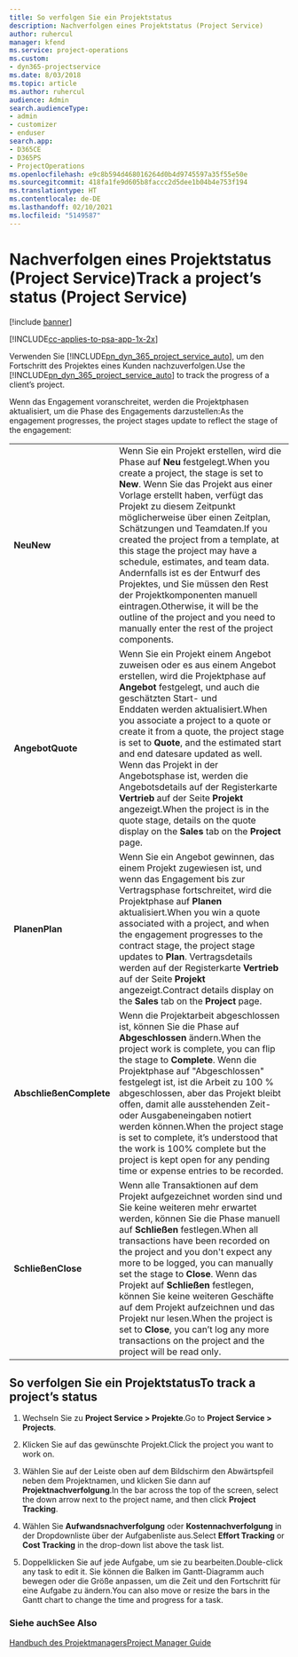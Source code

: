 ```yaml
---
title: So verfolgen Sie ein Projektstatus
description: Nachverfolgen eines Projektstatus (Project Service)
author: ruhercul
manager: kfend
ms.service: project-operations
ms.custom:
- dyn365-projectservice
ms.date: 8/03/2018
ms.topic: article
ms.author: ruhercul
audience: Admin
search.audienceType:
- admin
- customizer
- enduser
search.app:
- D365CE
- D365PS
- ProjectOperations
ms.openlocfilehash: e9c8b594d468016264d0b4d9745597a35f55e50e
ms.sourcegitcommit: 418fa1fe9d605b8faccc2d5dee1b04b4e753f194
ms.translationtype: HT
ms.contentlocale: de-DE
ms.lasthandoff: 02/10/2021
ms.locfileid: "5149587"
---
```

# <a name="track-a-projects-status-project-service"></a><span data-ttu-id="33ac3-103">Nachverfolgen eines Projektstatus (Project Service)</span><span class="sxs-lookup"><span data-stu-id="33ac3-103">Track a project’s status (Project Service)</span></span>

[!include [banner](../includes/psa-now-project-operations.md)]

[!INCLUDE[cc-applies-to-psa-app-1x-2x](../includes/cc-applies-to-psa-app-1x-2x.md)]

<span data-ttu-id="33ac3-104">Verwenden Sie [!INCLUDE[pn_dyn_365_project_service_auto](../includes/pn-dyn-365-project-service-auto.md)], um den Fortschritt des Projektes eines Kunden nachzuverfolgen.</span><span class="sxs-lookup"><span data-stu-id="33ac3-104">Use the [!INCLUDE[pn_dyn_365_project_service_auto](../includes/pn-dyn-365-project-service-auto.md)] to track the progress of a client’s project.</span></span>  

<span data-ttu-id="33ac3-105">Wenn das Engagement voranschreitet, werden die Projektphasen aktualisiert, um die Phase des Engagements darzustellen:</span><span class="sxs-lookup"><span data-stu-id="33ac3-105">As the engagement progresses, the project stages update to reflect the stage of the engagement:</span></span>  


|              |                                                                                                                                                                                                                                                                                                  |
|--------------|--------------------------------------------------------------------------------------------------------------------------------------------------------------------------------------------------------------------------------------------------------------------------------------------------|
|   <span data-ttu-id="33ac3-106">**Neu**</span><span class="sxs-lookup"><span data-stu-id="33ac3-106">**New**</span></span>    | <span data-ttu-id="33ac3-107">Wenn Sie ein Projekt erstellen, wird die Phase auf **Neu** festgelegt.</span><span class="sxs-lookup"><span data-stu-id="33ac3-107">When you create a project, the stage is set to **New**.</span></span> <span data-ttu-id="33ac3-108">Wenn Sie das Projekt aus einer Vorlage erstellt haben, verfügt das Projekt zu diesem Zeitpunkt möglicherweise über einen Zeitplan, Schätzungen und Teamdaten.</span><span class="sxs-lookup"><span data-stu-id="33ac3-108">If you created the project from a template, at this stage the project may have a schedule, estimates, and team data.</span></span> <span data-ttu-id="33ac3-109">Andernfalls ist es der Entwurf des Projektes, und Sie müssen den Rest der Projektkomponenten manuell eintragen.</span><span class="sxs-lookup"><span data-stu-id="33ac3-109">Otherwise, it will be the outline of the project and you need to manually enter the rest of the project components.</span></span> |
|  <span data-ttu-id="33ac3-110">**Angebot**</span><span class="sxs-lookup"><span data-stu-id="33ac3-110">**Quote**</span></span>   |      <span data-ttu-id="33ac3-111">Wenn Sie ein Projekt einem Angebot zuweisen oder es aus einem Angebot erstellen, wird die Projektphase auf **Angebot** festgelegt, und auch die geschätzten Start- und Enddaten werden aktualisiert.</span><span class="sxs-lookup"><span data-stu-id="33ac3-111">When you associate a project to a quote or create it from a quote, the project stage is set to **Quote**, and the estimated start and end datesare updated as well.</span></span> <span data-ttu-id="33ac3-112">Wenn das Projekt in der Angebotsphase ist, werden die Angebotsdetails auf der Registerkarte **Vertrieb** auf der Seite **Projekt** angezeigt.</span><span class="sxs-lookup"><span data-stu-id="33ac3-112">When the project is in the quote stage, details on the quote display on the **Sales** tab on the **Project** page.</span></span>      |
|   <span data-ttu-id="33ac3-113">**Planen**</span><span class="sxs-lookup"><span data-stu-id="33ac3-113">**Plan**</span></span>   |                                     <span data-ttu-id="33ac3-114">Wenn Sie ein Angebot gewinnen, das einem Projekt zugewiesen ist, und wenn das Engagement bis zur Vertragsphase fortschreitet, wird die Projektphase auf **Planen** aktualisiert.</span><span class="sxs-lookup"><span data-stu-id="33ac3-114">When you win a quote associated with a project, and when the engagement progresses to the contract stage, the project stage updates to **Plan**.</span></span> <span data-ttu-id="33ac3-115">Vertragsdetails werden auf der Registerkarte **Vertrieb** auf der Seite **Projekt** angezeigt.</span><span class="sxs-lookup"><span data-stu-id="33ac3-115">Contract details display on the **Sales** tab on the **Project** page.</span></span>                                      |
| <span data-ttu-id="33ac3-116">**Abschließen**</span><span class="sxs-lookup"><span data-stu-id="33ac3-116">**Complete**</span></span> |                    <span data-ttu-id="33ac3-117">Wenn die Projektarbeit abgeschlossen ist, können Sie die Phase auf **Abgeschlossen** ändern.</span><span class="sxs-lookup"><span data-stu-id="33ac3-117">When the project work is complete, you can flip the stage to **Complete**.</span></span> <span data-ttu-id="33ac3-118">Wenn die Projektphase auf "Abgeschlossen" festgelegt ist, ist die Arbeit zu 100 % abgeschlossen, aber das Projekt bleibt offen, damit alle ausstehenden Zeit- oder Ausgabeneingaben notiert werden können.</span><span class="sxs-lookup"><span data-stu-id="33ac3-118">When the project stage is set to complete, it’s understood that the work is 100% complete but the project is kept open for any pending time or expense entries to be recorded.</span></span>                     |
|  <span data-ttu-id="33ac3-119">**Schließen**</span><span class="sxs-lookup"><span data-stu-id="33ac3-119">**Close**</span></span>   |           <span data-ttu-id="33ac3-120">Wenn alle Transaktionen auf dem Projekt aufgezeichnet worden sind und Sie keine weiteren mehr erwartet werden, können Sie die Phase manuell auf **Schließen** festlegen.</span><span class="sxs-lookup"><span data-stu-id="33ac3-120">When all transactions have been recorded on the project and you don't expect any more to be logged, you can manually set the stage to **Close**.</span></span> <span data-ttu-id="33ac3-121">Wenn das Projekt auf **Schließen** festlegen, können Sie keine weiteren Geschäfte auf dem Projekt aufzeichnen und das Projekt nur lesen.</span><span class="sxs-lookup"><span data-stu-id="33ac3-121">When the project is set to **Close**, you can’t log any more transactions on the project and the project will be read only.</span></span>           |

## <a name="to-track-a-projects-status"></a><span data-ttu-id="33ac3-122">So verfolgen Sie ein Projektstatus</span><span class="sxs-lookup"><span data-stu-id="33ac3-122">To track a project’s status</span></span>  

1.  <span data-ttu-id="33ac3-123">Wechseln Sie zu **Project Service > Projekte**.</span><span class="sxs-lookup"><span data-stu-id="33ac3-123">Go to **Project Service > Projects**.</span></span>  

2.  <span data-ttu-id="33ac3-124">Klicken Sie auf das gewünschte Projekt.</span><span class="sxs-lookup"><span data-stu-id="33ac3-124">Click the project you want to work on.</span></span>  

3.  <span data-ttu-id="33ac3-125">Wählen Sie auf der Leiste oben auf dem Bildschirm den Abwärtspfeil neben dem Projektnamen, und klicken Sie dann auf **Projektnachverfolgung**.</span><span class="sxs-lookup"><span data-stu-id="33ac3-125">In the bar across the top of the screen, select the down arrow next to the project name, and then click **Project Tracking**.</span></span>  

4.  <span data-ttu-id="33ac3-126">Wählen Sie **Aufwandsnachverfolgung** oder **Kostennachverfolgung** in der Dropdownliste über der Aufgabenliste aus.</span><span class="sxs-lookup"><span data-stu-id="33ac3-126">Select **Effort Tracking** or **Cost Tracking** in the drop-down list above the task list.</span></span>  

5.  <span data-ttu-id="33ac3-127">Doppelklicken Sie auf jede Aufgabe, um sie zu bearbeiten.</span><span class="sxs-lookup"><span data-stu-id="33ac3-127">Double-click any task to edit it.</span></span> <span data-ttu-id="33ac3-128">Sie können die Balken im Gantt-Diagramm auch bewegen oder die Größe anpassen, um die Zeit und den Fortschritt für eine Aufgabe zu ändern.</span><span class="sxs-lookup"><span data-stu-id="33ac3-128">You can also move or resize the bars in the Gantt chart to change the time and progress for a task.</span></span>  

### <a name="see-also"></a><span data-ttu-id="33ac3-129">Siehe auch</span><span class="sxs-lookup"><span data-stu-id="33ac3-129">See Also</span></span>  
 [<span data-ttu-id="33ac3-130">Handbuch des Projektmanagers</span><span class="sxs-lookup"><span data-stu-id="33ac3-130">Project Manager Guide</span></span>](../psa/project-manager-guide.md)
